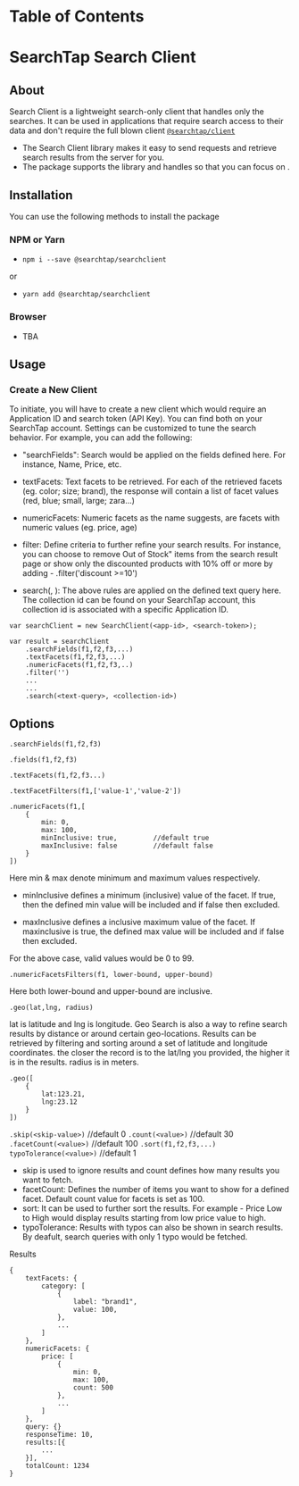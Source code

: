 # Table of Contents


# SearchTap Search Client

## About

Search Client is a lightweight search-only client that handles only the searches. It can be used in applications that require search access to their data and don't require the full blown client [`@searchtap/client`]()

- The Search Client library makes it easy to send requests and retrieve search results from the server for you.
- The package supports the library and handles     so that you can focus on .

## Installation

You can use the following methods to install the package

### NPM or Yarn

- `npm i --save @searchtap/searchclient`

or

- `yarn add @searchtap/searchclient`


### Browser 

- TBA

## Usage 

### Create a New Client

To initiate, you will have to create a new client which would require an Application ID and search token (API Key). You can find both on your SearchTap account. Settings can be customized to tune the search behavior. For example, you can add the following:

- "searchFields": Search would be applied on the fields defined here. For instance, Name, Price, etc. 

- textFacets: Text facets to be retrieved. For each of the retrieved facets (eg. color; size; brand), the response will contain a list of facet values (red, blue; small, large; zara…)

- numericFacets: Numeric facets as the name suggests, are facets with numeric values (eg. price, age)

- filter: Define criteria to further refine your search results. For instance, you can choose to remove Out of Stock" items from the search result page or show only the discounted products with 10% off or more by adding - .filter('discount >=10')

- search(<text-query>, <collection-id>): The above rules are applied on the defined text query here. The collection id can be found on your SearchTap account, this collection id is associated with a specific Application ID.

```
var searchClient = new SearchClient(<app-id>, <search-token>);

var result = searchClient
    .searchFields(f1,f2,f3,...)
    .textFacets(f1,f2,f3,...)
    .numericFacets(f1,f2,f3,..)
    .filter('')
    ...
    ...
    .search(<text-query>, <collection-id>)

```

## Options

`.searchFields(f1,f2,f3)` 

`.fields(f1,f2,f3)` 

`.textFacets(f1,f2,f3...)`

`.textFacetFilters(f1,['value-1','value-2'])`

```
.numericFacets(f1,[
    {
        min: 0,
        max: 100,
        minInclusive: true,         //default true
        maxInclusive: false         //default false
    }
])

```
Here min & max denote minimum and maximum values respectively. 

- minInclusive defines a minimum (inclusive) value of the facet. If true, then the defined min value will be included and if false then excluded.

- maxInclusive defines a inclusive maximum value of the facet. If maxinclusive is true, the defined max value will be included and if false then excluded.

For the above case, valid values would be 0 to 99.

`.numericFacetsFilters(f1, lower-bound, upper-bound)` 

Here both lower-bound and upper-bound are inclusive. 

`.geo(lat,lng, radius)`

lat is latitude and lng is longitude. Geo Search is also a way to refine search results by distance or around certain geo-locations. Results can be retrieved by filtering and sorting around a set of latitude and longitude coordinates. the closer the record is to the lat/lng you provided, the higher it is in the results. radius is in meters.

```
.geo([
    {
        lat:123.21, 
        lng:23.12
    }
])

```
`.skip(<skip-value>)`       //default 0
`.count(<value>)`           //default 30
`.facetCount(<value>)`      //default 100
`.sort(f1,f2,f3,...)`
`typoTolerance(<value>)`    //default 1

- skip is used to ignore results and count defines how many results you want to fetch. 
- facetCount: Defines the number of items you want to show for a defined facet. Default count value for facets is set as 100.
- sort: It can be used to further sort the results. For example - Price Low to High would display results starting from low price value to high.
- typoTolerance: Results with typos can also be shown in search results. By deafult, search queries with only 1 typo would be fetched.

Results

```
{
    textFacets: {
        category: [
            {
                label: "brand1",
                value: 100,
            },
            ...
        ]
    },
    numericFacets: {
        price: [
            {
                min: 0,
                max: 100,
                count: 500
            },
            ...
        ]
    },
    query: {}
    responseTime: 10,       
    results:[{
        ...
    }],
    totalCount: 1234
}





```

